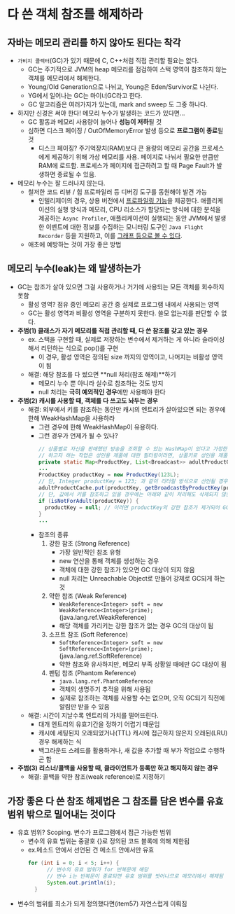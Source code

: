 # 다 쓴 객체 참조를 해제하라

## 자바는 메모리 관리를 하지 않아도 된다는 착각
- `가비지 콜렉터`(GC)가 있기 때문에 C, C++처럼 직접 관리할 필요는 없다.
    * GC는 주기적으로 JVM의 heap 메모리를 점검하여 스택 영역이 참조하지 않는 객체를 메모리에서 해제한다.
    * Young/Old Generation으로 나뉘고, Young은 Eden/Survivor로 나뉜다.
    * YG에서 일어나는 GC는 마이너GC라고 한다.
    * GC 알고리즘은 여러가지가 있는데, mark and sweep 도 그중 하나다.
- 하지만 신경은 써야 한다! 메모리 누수가 발생하는 코드가 있다면...
    * GC 활동과 메모리 사용량이 늘어나 **성능이 저하**될 것
    * 심하면 디스크 페이징 / OutOfMemoryError 발생 등으로 **프로그램이 종료**될 것
        + 디스크 페이징? 주기억장치(RAM)보다 큰 용량의 메모리 공간을 프로세스에게 제공하기 위해 가상 메모리를 사용. 페이지로 나눠서 필요한 만큼만 RAM에 로드함. 프로세스가 페이지에 접근하려고 할 때 Page Fault가 발생하면 종료될 수 있음.
- 메모리 누수는 잘 드러나지 않는다.
    * 철저한 코드 리뷰 / 힙 프로파일러 등 디버깅 도구를 동원해야 발견 가능
        + 인텔리제이의 경우, 상용 버전에서 [프로파일링 기능](https://www.jetbrains.com/help/idea/read-the-profiling-report.html)을 제공한다. 애플리케이션의 실행 방식과 메모리, CPU 리소스가 할당되는 방식에 대한 분석을 제공하는 `Async Profiler`, 애플리케이션이 실행되는 동안 JVM에서 발생한 이벤트에 대한 정보를 수집하는 모니터링 도구인 `Java Flight Recorder` 등을 지원하고, 이를 [그래프 등으로 볼 수 있다](https://www.youtube.com/watch?v=OQcyAtukps4).
    * 애초에 예방하는 것이 가장 좋은 방법

## 메모리 누수(leak)는 왜 발생하는가
- GC는 참조가 살아 있으면 그걸 사용하거나 거기에 사용되는 모든 객체를 회수하지 못함
    * 활성 영역? 점유 중인 메모리 공간 중 실제로 프로그램 내에서 사용되는 영역
    * GC는 활성 영역과 비활성 영역을 구분하지 못한다. 쓸모 없는지를 판단할 수 없다.
- **주범(1) 클래스가 자기 메모리를 직접 관리할 때, 다 쓴 참조를 갖고 있는 경우**
    * ex. 스택을 구현할 때, 실제로 저장하는 변수에서 제거하는 게 아니라 슬라이싱해서 리턴하는 식으로 pop()를 구현
        + 이 경우, 활성 영역은 정의된 size 까지의 영역이고, 나머지는 비활성 영역이 됨
    * 해결: 해당 참조를 다 썼으면 **null 처리(참조 해제)**하기
        + 메모리 누수 뿐 아니라 실수로 참조하는 것도 방지
        + null 처리는 **극히 예외적인 경우**에만 사용해야 한다
- **주범(2) 캐시를 사용할 때, 객체를 다 쓰고도 놔두는 경우**
    * 해결: 외부에서 키를 참조하는 동안만 캐시의 엔트리가 살아있으면 되는 경우에 한해 WeakHashMap을 사용하라
        + 그런 경우에 한해 WeakHashMap이 유용하다.
        + 그런 경우가 언제가 될 수 있나?
          ```java
          // 상품별로 자신을 판매했던 방송을 조회할 수 있는 HashMap이 있다고 가정한다. (상품키:방송리스트)
          // 하고자 하는 작업은 성인용 제품에 대한 필터링이라면, 상품키로 성인용 제품 여부를 확인하고, 성인용 제품이 아닌 경우에는 굳이 저장하지 않아도 된다.
          private static Map<ProductKey, List<Broadcast>> adultProductCache = new WeakHashMap<>();
          ...
          ProductKey productKey = new ProductKey(123L);
          // 단, Integer productKey = 123; 과 같이 리터럴 방식으로 선언될 경우에는 JVM이 따로 풀을 사용해서 메모리 관리를 하므로 이 경우에 해당하지 않는다.
          adultProductCache.put(productKey, getBroadcastByProductKey(productKey));
          // 단, 값에서 키를 참조하고 있을 경우에는 아래와 같이 처리해도 삭제되지 않는다.
          if (isNotForAdult(productKey)) {
            productKey = null; // 이러면 productKey의 강한 참조가 제거되어 GC 대상이 됨 
          }
          ...
          ```
        + 참조의 종류
            1. 강한 참조 (Strong Reference)
                  - 가장 일반적인 참조 유형
                  - new 연산을 통해 객체를 생성하는 경우
                  - 객체에 대한 강한 참조가 있으면 GC 대상이 되지 않음
                  - null 처리는 Unreachable Object로 만들어 강제로 GC되게 하는 것
            2. 약한 참조 (Weak Reference)
                  - `WeakReference<Integer> soft = new WeakReference<Integer>(prime);` (java.lang.ref.WeakReference)
                  - 해당 객체를 가리키는 강한 참조가 없는 경우 GC의 대상이 됨
            3. 소프트 참조 (Soft Reference)
                  - `SoftReference<Integer> soft = new SoftReference<Integer>(prime);` (java.lang.ref.SoftReference)
                  - 약한 참조와 유사하지만, 메모리 부족 상황일 때에만 GC 대상이 됨
            4. 팬텀 참조 (Phantom Reference)
                  - `java.lang.ref.PhantomReference`
                  - 객체의 생명주기 추적을 위해 사용됨
                  - 실제로 참조하는 객체를 사용할 수는 없으며, 오직 GC되기 직전에 알림만 받을 수 있음
    * 해결: 시간이 지날수록 엔트리의 가치를 떨어뜨린다.
        + 대개 엔트리의 유효기간을 정하기 어렵기 때문임
        + 캐시에 세팅된지 오래되었거나(TTL) 캐시에 접근하지 않은지 오래된(LRU) 경우 해제하는 식
        + 백그라운드 스레드를 활용하거나, 새 값을 추가할 때 부가 작업으로 수행하곤 함
- **주범(3) 리스너/콜백을 사용할 때, 클라이언트가 등록만 하고 해지하지 않는 경우**
    * 해결: 콜백을 약한 참조(weak reference)로 지정하기

## 가장 좋은 다 쓴 참조 해제법은 그 참조를 담은 변수를 유효 범위 밖으로 밀어내는 것이다
- 유효 범위? Scoping. 변수가 프로그램에서 접근 가능한 범위
    * 변수의 유효 범위는 중괄호 {}로 정의된 코드 블록에 의해 제한됨
    * ex.메소드 안에서 선언된 건 메소드 안에서만 유효
      ```java
      for (int i = 0; i < 5; i++) {
            // 변수의 유효 범위가 for 반복문에 해당
            // 변수 i는 반복문이 종료되면 유효 범위를 벗어나므로 메모리에서 해제됨
            System.out.println(i);
        }
      ```
- 변수의 범위를 최소가 되게 정의했다면(item57) 자연스럽게 이뤄짐
